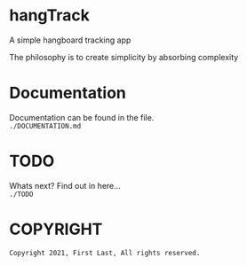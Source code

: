 # hangTrack
 A simple hangboard tracking app  

 The philosophy is to create simplicity by absorbing complexity

# Documentation

Documentation can be found in the file.  
`./DOCUMENTATION.md`

# TODO

Whats next? Find out in here...  
`./TODO`

# COPYRIGHT
 `Copyright 2021, First Last, All rights reserved.`
